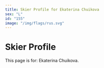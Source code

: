 ```yaml
---
title: Skier Profile for Ekaterina Chuikova
sex: "L"
id: "155"
image: "/img/flags/rus.svg" 
---
```


# Skier Profile

This page is for: Ekaterina Chuikova.
    